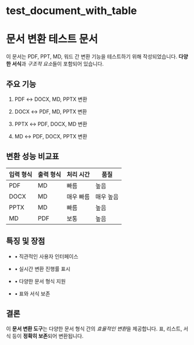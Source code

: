 # test_document_with_table

# 문서 변환 테스트 문서

이 문서는 PDF, PPT, MD, 워드 간 변환 기능을 테스트하기 위해 작성되었습니다. **다양한 서식**과 *구조적 요소*들이 포함되어 있습니다.

## 주요 기능

1. PDF ↔ DOCX, MD, PPTX 변환

2. DOCX ↔ PDF, MD, PPTX 변환

3. PPTX ↔ PDF, DOCX, MD 변환

4. MD ↔ PDF, DOCX, PPTX 변환

## 변환 성능 비교표

| 입력 형식 | 출력 형식 | 처리 시간 | 품질 |
| --- | --- | --- | --- |
| PDF | MD | 빠름 | 높음 |
| DOCX | MD | 매우 빠름 | 매우 높음 |
| PPTX | MD | 빠름 | 높음 |
| MD | PDF | 보통 | 높음 |

## 특징 및 장점

- • 직관적인 사용자 인터페이스

- • 실시간 변환 진행률 표시

- • 다양한 문서 형식 지원

- • 표와 서식 보존

## 결론

이 **문서 변환 도구**는 다양한 문서 형식 간의 *효율적인 변환*을 제공합니다. 표, 리스트, 서식 등이 **정확히 보존**되어 변환됩니다.
